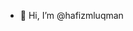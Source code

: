 - 👋 Hi, I’m @hafizmluqman


<!---
hafizmluqman/hafizmluqman is a ✨ special ✨ repository because its `README.md` (this file) appears on your GitHub profile.
You can click the Preview link to take a look at your changes.
--->
